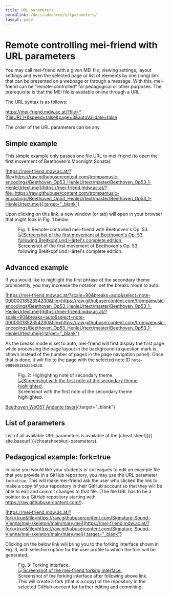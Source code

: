 ```yaml
---
title: URL parameters
permalink: /docs/advanced/urlparameters/
layout: page
---
```

# Remote controlling mei-friend with URL parameters

You may call mei-friend with a given MEI file, viewing settings, layout settings and even the selected page or list of elements by one (long) link that can be presented on a webpage or through a message. With this, mei-friend can be "remote-controlled" for pedagogical or other purposes.
The prerequisite is that the MEI file is available online through a URL. 

The URL syntax is as follows:

<span class="code">https://mei-friend.mdw.ac.at/?file=*[fileURL]*&speed=false&page=3&autoValidate=false</span>

The order of the URL parameters can be any. 

## Simple example

This simple example only passes one file URL to mei-friend (to open the first movement of Beethoven's Moonlight Sonata):

[https://mei-friend.mdw.ac.at/?file=https://raw.githubusercontent.com/trompamusic-encodings/Beethoven_Op53_HenleUrtext/master/Beethoven_Op53_1-HenleUrtext.mei](https://mei-friend.mdw.ac.at/?file=https://raw.githubusercontent.com/trompamusic-encodings/Beethoven_Op53_HenleUrtext/master/Beethoven_Op53_1-HenleUrtext.mei){:target="_blank"}

Upon clicking on this link, a new window (or tab) will open in your browser that might look in Fig. 1 below.

<figure class="figure">
    <div class="figure-title">Fig.&nbsp;1: Remote-controlled mei-friend with Beethoven's Op. 53.</div>
    <a href="https://mei-friend.mdw.ac.at/?file=https://raw.githubusercontent.com/trompamusic-encodings/Beethoven_Op53_HenleUrtext/master/Beethoven_Op53_1-HenleUrtext.mei" target="_blank">
       <img class="figure-img" src="{{ site.baseurl }}/assets/img/urlparams/URL-file.png" 
        alt="Screenshot of the first movement of Beethoven's Op. 53, following Breitkopf und Härtel's complete edition." />
    </a>
    <figcaption class="figure-caption">Screenshot of the first movement of Beethoven's Op. 53, following Breitkopf und Härtel's complete edition.</figcaption>
</figure>

## Advanced example

If you would like to highlight the first phrase of the secondary theme prominently, you may increase the notation, set the breaks mode to auto:

[https://mei-friend.mdw.ac.at/?scale=90&breaks=auto&select=note-0000001852354230&file=https://raw.githubusercontent.com/trompamusic-encodings/Beethoven_Op53_HenleUrtext/master/Beethoven_Op53_1-HenleUrtext.mei](https://mei-friend.mdw.ac.at/?scale=90&breaks=auto&select=note-0000001852354230&file=https://raw.githubusercontent.com/trompamusic-encodings/Beethoven_Op53_HenleUrtext/master/Beethoven_Op53_1-HenleUrtext.mei){:target="_blank"}

As the breaks mode is set to auto, mei-friend will first display the first page while processing the page layout in the background (a question mark is shown instead of the number of pages in the page navigation panel). Once that is done, it will flip to the page with the selected note ID `note-0000001852354230`. 

<figure class="figure">
    <div class="figure-title">Fig.&nbsp;2: Highlighting note of secondary theme.</div>
    <a href="https://mei-friend.mdw.ac.at/?scale=90&breaks=auto&select=note-0000001852354230&file=https://raw.githubusercontent.com/trompamusic-encodings/Beethoven_Op53_HenleUrtext/master/Beethoven_Op53_1-HenleUrtext.mei" target="_blank">
       <img class="figure-img" src="{{ site.baseurl }}/assets/img/urlparams/URL-file-scale-break-select.png" 
        alt="Screenshot with the first note of the secondary theme highlighted." />
    </a>
    <figcaption class="figure-caption">Screenshot with the first note of the secondary theme highlighted.</figcaption>
</figure>



[Beethoven WoO57 Andante favori](https://mei-friend.mdw.ac.at/?notationOrientation=top&notationProportion=.6&facsimileOrientation=left&facsimileProportion=.45&breaks=line&file=https://raw.githubusercontent.com/trompamusic-encodings/Beethoven_Op76_BreitkopfHaertel/master/Beethoven_Op76-Breitkopf-Haertel.mei){:target="_blank"}

## List of parameters

List of all available URL parameters is available at the [cheat sheet]({{ site.baseurl }}/cheatsheet#url-parameters).

## Pedagogical example: <span class="code">fork=true</span>

In case you would like your students or colleagues to edit an example file that you provide in a GitHub repository, you may use the URL parameter `fork=true`. This will make mei-friend ask the user who clicked the link to make a copy of your repository in their GitHub account so that they will be able to edit and commit changes to that file. (The file URL has to be a pointer to a GitHub repository starting with <span class="code">https://raw.githubusercontent.com/</span>). 

[https://mei-friend.mdw.ac.at/?fork=true&file=https://raw.githubusercontent.com/Signature-Sound-Vienna/mei-skeleton/main/mary.mei](https://mei-friend.mdw.ac.at/?fork=true&file=https://raw.githubusercontent.com/Signature-Sound-Vienna/mei-skeleton/main/mary.mei){:target="_blank"}

Clicking on the below link will bring you to the forking interface shown in Fig. 3, with selection option for the user profile to which the fork will be generated.

<figure class="figure">
    <div class="figure-title">Fig.&nbsp;3: Forking interface.</div>
    <a href="https://mei-friend.mdw.ac.at/?fork=true&file=https://raw.githubusercontent.com/Signature-Sound-Vienna/mei-skeleton/main/mary.mei" target="_blank">
       <img class="figure-img" src="{{ site.baseurl }}/assets/img/urlparams/URL-file-fork.png" 
        alt="Screenshot of the mei-friend forking interface." />
    </a>
    <figcaption class="figure-caption">Screenshot of the forking interface after following above link. This will create a fork (that is a copy) of the repository in the selected GitHub account for further editing and commiting.</figcaption>
</figure>

